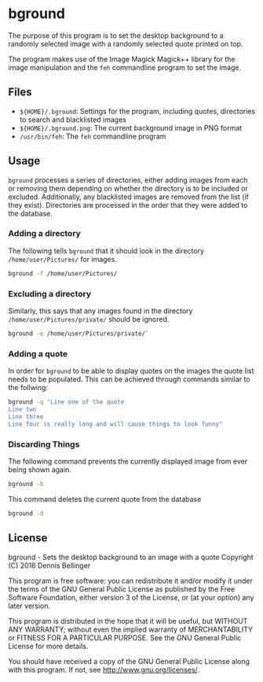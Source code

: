 # bground
The purpose of this program is to set the desktop background to a randomly
selected image with a randomly selected quote printed on top.

The program makes use of the Image Magick Magick++ library for the image
manipulation and the `feh` commandline program to set the image. 

## Files
 * `${HOME}/.bground`: Settings for the program, including quotes, directories
   to search and blacklisted images
 * `${HOME}/.bground.png`: The current background image in PNG format
 * `/usr/bin/feh`: The `feh` commandline program

## Usage
`bground` processes a series of directories, either adding images from each or
removing them depending on whether the directory is to be included or excluded.
Additionally, any blacklisted images are removed from the list (if they exist).
Directories are processed in the order that they were added to the database.

### Adding a directory
The following tells `bground` that it should look in the directory
`/home/user/Pictures/` for images.

```bash
bground -f /home/user/Pictures/
```

### Excluding a directory
Similarly, this says that any images found in the directory
`/home/user/Pictures/private/` should be ignored.

```bash
bground -e /home/user/Pictures/private/`
```

### Adding a quote
In order for `bground` to be able to display quotes on the images the quote list
needs to be populated. This can be achieved through commands similar to the
follwing:

```bash
bground -q "Line one of the quote
Line two
Line three
Line four is really long and will cause things to look funny"
```

### Discarding Things
The following command prevents the currently displayed image from ever being
shown again.

```bash
bground -b
```

This command deletes the current quote from the database

```bash
bground -d
```

## License
bground - Sets the desktop background to an image with a quote
Copyright (C) 2016 Dennis Bellinger

This program is free software: you can redistribute it and/or modify
it under the terms of the GNU General Public License as published by
the Free Software Foundation, either version 3 of the License, or
(at your option) any later version.

This program is distributed in the hope that it will be useful,
but WITHOUT ANY WARRANTY; without even the implied warranty of
MERCHANTABILITY or FITNESS FOR A PARTICULAR PURPOSE.  See the
GNU General Public License for more details.

You should have received a copy of the GNU General Public License
along with this program.  If not, see <http://www.gnu.org/licenses/>.
